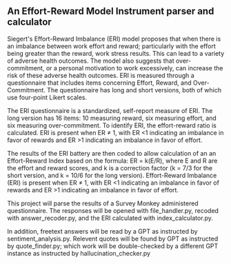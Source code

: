 ## An Effort-Reward Model Instrument parser and calculator

Siegert's Effort-Reward Imbalance (ERI) model proposes that when there is an 
imbalance between work effort and reward; particularly with the effort being 
greater than the reward, work stress results. This can lead to a variety of 
adverse health outcomes. The model also suggests that over-commitment, or a 
personal motivation to work excessively, can increase the risk of these adverse 
health outcomes. ERI is measured through a questionnaire that includes items 
concerning Effort, Reward, and Over-Commitment. The questionnaire has long and 
short versions, both of which use four-point Likert scales.

The ERI questionnaire is a standardized, self-report measure of ERI. The long 
version has 16 items: 10 measuring reward, six measuring effort, and six 
measuring over-commitment. To identify ERI, the effort-reward ratio is 
calculated. ERI is present when ER ≠ 1, with ER <1 indicating an imbalance in 
favor of rewards and ER >1 indicating an imbalance in favor of effort.

The results of the ERI battery are then coded to allow calculation of an 
an Effort-Reward Index based on the formula: ER = k(E/R), where E and R are the 
effort and reward scores, and k is a correction factor (k = 7/3 for the short 
version, and k = 10/6 for the long version). Effort-Reward Imbalance (ERI) 
is present when ER ≠ 1, with ER <1 indicating an imbalance in favor of rewards 
and ER >1 indicating an imbalance in favor of effort.

This project will parse the results of a Survey Monkey administered questionnaire. 
The responses will be opened with file_handler.py, recoded with 
answer_recoder.py, and the ERI calculated with index_calculator.py.

In addition, freetext answers will be read by a GPT as instructed by 
sentiment_analysis.py. Relevent quotes will be found by GPT as instructed by
quote_finder.py; which work will be double-checked by a different GPT instance
as instructed by hallucination_checker.py
